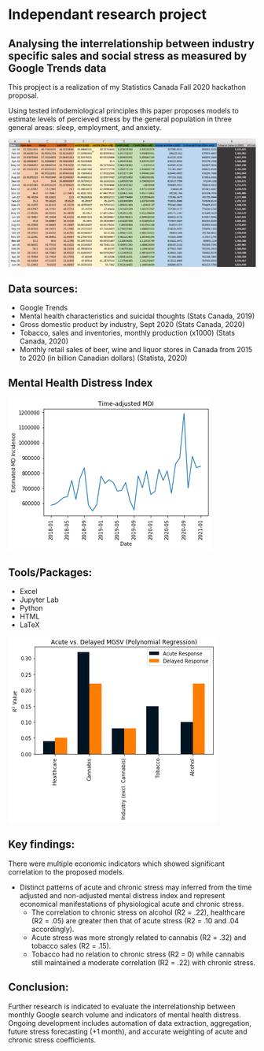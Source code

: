 # Independant research project 
## Analysing the interrelationship between industry specific sales and social stress as measured by Google Trends data

This propject is a realization of my Statistics Canada Fall 2020 hackathon proposal. 

Using tested infodemiological principles this paper proposes models to estimate levels of percieved stress by the general population in three general areas: sleep, employment, and anxiety.

![database](./images/database.PNG)

## Data sources: 
* Google Trends
* Mental health characteristics and suicidal thoughts (Stats Canada, 2019)
* Gross domestic product by industry, Sept 2020 (Stats Canada, 2020)
* Tobacco, sales and inventories, monthly production (x1000) (Stats Canada, 2020)
* Monthly retail sales of beer, wine and liquor stores in Canada from 2015 to 2020 (in billion Canadian dollars) (Statista, 2020)

## Mental Health Distress Index
![taMDI](./images/taMDI.png)

## Tools/Packages:
* Excel
* Jupyter Lab
* Python
* HTML
* LaTeX

![polychart](./images/poly_chart.png)



## Key findings: 
There were multiple economic indicators which showed significant correlation to the proposed models. 
* Distinct patterns of acute and chronic stress may inferred from the time adjusted and non-adjusted mental distress index and represent economical manifestations of physiological acute and chronic stress. 
  * The correlation to chronic stress on alcohol (R2 = .22), healthcare (R2 = .05) are greater then that of acute stress (R2 = .10 and .04 accordingly). 
  * Acute stress was more strongly related to cannabis (R2 = .32) and tobacco sales (R2 = .15). 
  * Tobacco had no relation to chronic stress (R2 = 0) while cannabis still maintained a moderate correlation (R2 = .22) with chronic stress.

## Conclusion:
Further research is indicated to evaluate the interrelationship between monthly Google search volume and indicators of mental health distress. Ongoing development includes automation of data extraction, aggregation, future stress forecasting (+1 month), and accurate weighting of acute and chronic stress coefficients.  
